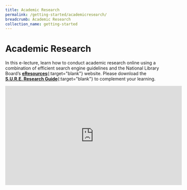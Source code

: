 ```yaml
---
title: Academic Research
permalink: /getting-started/academicresearch/
breadcrumb: Academic Research
collection_name: getting-started
---
```


# **Academic Research**

In this e-lecture, learn how to conduct academic research online using a combination of efficient search engine guidelines and the National Library Board’s [**eResources**](https://eresources.nlb.gov.sg/main){:target="blank"} website. Please download the [**S.U.R.E. Research Guide**](https://sure.nlb.gov.sg/blog/home-based-learning/DD00006){:target="blank"} to complement your learning.

<iframe width="560" height="315" src="https://www.youtube.com/embed/p2g2JAlRx6Y" title="YouTube video player" frameborder="0" allow="accelerometer; autoplay; clipboard-write; encrypted-media; gyroscope; picture-in-picture" allowfullscreen></iframe>